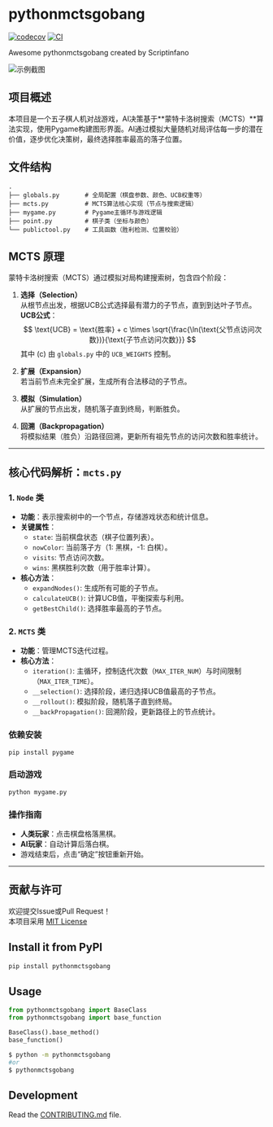 # pythonmctsgobang

[![codecov](https://codecov.io/gh/Scriptinfano/PythonMCTSGobang/branch/main/graph/badge.svg?token=PythonMCTSGobang_token_here)](https://codecov.io/gh/Scriptinfano/PythonMCTSGobang)
[![CI](https://github.com/Scriptinfano/PythonMCTSGobang/actions/workflows/main.yml/badge.svg)](https://github.com/Scriptinfano/PythonMCTSGobang/actions/workflows/main.yml)

Awesome pythonmctsgobang created by Scriptinfano

![示例截图](示例截图链接) <!-- 可替换为实际截图链接 -->

## 项目概述

本项目是一个五子棋人机对战游戏，AI决策基于**蒙特卡洛树搜索（MCTS）**算法实现，使用Pygame构建图形界面。AI通过模拟大量随机对局评估每一步的潜在价值，逐步优化决策树，最终选择胜率最高的落子位置。

## 文件结构

```plaintext
.
├── globals.py       # 全局配置（棋盘参数、颜色、UCB权重等）
├── mcts.py          # MCTS算法核心实现（节点与搜索逻辑）
├── mygame.py        # Pygame主循环与游戏逻辑
├── point.py         # 棋子类（坐标与颜色）
└── publictool.py    # 工具函数（胜利检测、位置校验）
```

## MCTS 原理

蒙特卡洛树搜索（MCTS）通过模拟对局构建搜索树，包含四个阶段：

1. **选择（Selection）**  
   从根节点出发，根据UCB公式选择最有潜力的子节点，直到到达叶子节点。  
   **UCB公式**：  
   $$
   \text{UCB} = \text{胜率} + c \times \sqrt{\frac{\ln(\text{父节点访问次数})}{\text{子节点访问次数}}}
   $$
   其中 \(c\) 由 `globals.py` 中的 `UCB_WEIGHTS` 控制。

2. **扩展（Expansion）**  
   若当前节点未完全扩展，生成所有合法移动的子节点。

3. **模拟（Simulation）**  
   从扩展的节点出发，随机落子直到终局，判断胜负。

4. **回溯（Backpropagation）**  
   将模拟结果（胜负）沿路径回溯，更新所有祖先节点的访问次数和胜率统计。

---

## 核心代码解析：`mcts.py`

### 1. `Node` 类

- **功能**：表示搜索树中的一个节点，存储游戏状态和统计信息。
- **关键属性**：
  - `state`: 当前棋盘状态（棋子位置列表）。
  - `nowColor`: 当前落子方（1: 黑棋，-1: 白棋）。
  - `visits`: 节点访问次数。
  - `wins`: 黑棋胜利次数（用于胜率计算）。
- **核心方法**：
  - `expandNodes()`: 生成所有可能的子节点。
  - `calculateUCB()`: 计算UCB值，平衡探索与利用。
  - `getBestChild()`: 选择胜率最高的子节点。

### 2. `MCTS` 类

- **功能**：管理MCTS迭代过程。
- **核心方法**：
  - `iteration()`: 主循环，控制迭代次数（`MAX_ITER_NUM`）与时间限制（`MAX_ITER_TIME`）。
  - `__selection()`: 选择阶段，递归选择UCB值最高的子节点。
  - `__rollout()`: 模拟阶段，随机落子直到终局。
  - `__backPropagation()`: 回溯阶段，更新路径上的节点统计。

### 依赖安装

```bash
pip install pygame
```

### 启动游戏

```bash
python mygame.py
```

### 操作指南

- **人类玩家**：点击棋盘格落黑棋。
- **AI玩家**：自动计算后落白棋。
- 游戏结束后，点击“确定”按钮重新开始。

---

## 贡献与许可

欢迎提交Issue或Pull Request！  
本项目采用 [MIT License](LICENSE) <!-- 添加实际许可证文件 -->

## Install it from PyPI

```bash
pip install pythonmctsgobang
```

## Usage

```py
from pythonmctsgobang import BaseClass
from pythonmctsgobang import base_function

BaseClass().base_method()
base_function()
```

```bash
$ python -m pythonmctsgobang
#or
$ pythonmctsgobang
```

## Development

Read the [CONTRIBUTING.md](CONTRIBUTING.md) file.
